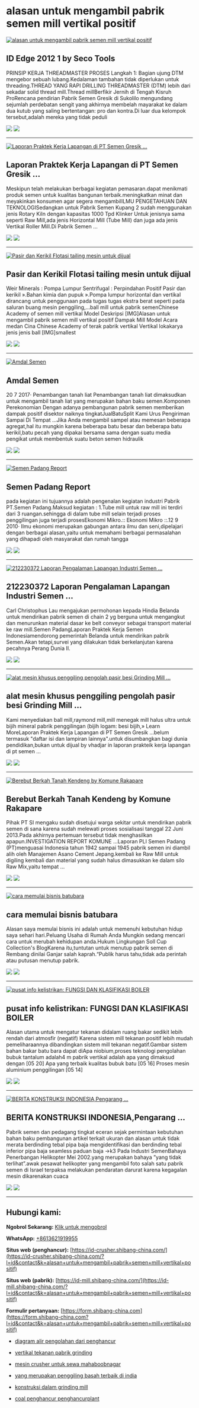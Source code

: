 # alasan untuk mengambil pabrik semen mill vertikal positif

<a href="https://swt.shibang-china.com/?l=id&img&k=alasan+untuk+mengambil+pabrik+semen+mill+vertikal+positif" target="_blank">![alasan untuk mengambil pabrik semen mill vertikal positif](http://static.shibang-china.com/all-800x300/711.jpg)</a>

## ID Edge 2012 1 by Seco Tools
PRINSIP KERJA THREADMASTER PROSES Langkah 1: Bagian ujung DTM mengebor sebuah lubang.Kedalaman tambahan tidak diperlukan untuk threading.THREAD YANG RAPI DRILLING THREADMASTER (DTM) lebih dari sekadar solid thread mill.Thread millBerfikir Jernih di Tengah Kisruh ProRencana pendirian Pabrik Semen Gresik di Sukolilo mengundang sejumlah perdebatan sengit yang akhirnya membelah mayarakat ke dalam dua kutub yang saling bertentangan: pro dan kontra.Di luar dua kelompok tersebut,adalah mereka yang tidak peduli


<a href="https://whatsapp.shibangsoft.com/WhatsApp.php" target="_blank" title="WhatsApp">![](http://static.shibang-china.com/icon/whatsapp.png)</a> <a href="https://swt.shibang-china.com/?l=id&icon&k=alasan+untuk+mengambil+pabrik+semen+mill+vertikal+positif" target="_blank">![](http://static.shibang-china.com/icon/chat-id.png)</a>

---

<a href="https://swt.shibang-china.com/?l=id&img&k=alasan+untuk+mengambil+pabrik+semen+mill+vertikal+positif" target="_blank">![Laporan Praktek Kerja Lapangan di PT Semen Gresik …](http://static.shibang-china.com/all-800x300/1023.jpg)</a>

## Laporan Praktek Kerja Lapangan di PT Semen Gresik …
Meskipun telah melakukan berbagai kegiatan pemasaran.dapat menikmati produk semen untuk kualitas bangunan terbaik.meningkatkan minat dan meyakinkan konsumen agar segera mengambilILMU PENGETAHUAN DAN TEKNOLOGISedangkan untuk Pabrik Semen Kupang 2 sudah menggunakan jenis Rotary Kiln dengan kapasitas 1000 Tpd Klinker Untuk jenisnya sama seperti Raw Mill,ada jenis Horizontal Mill (Tube Mill) dan juga ada jenis Vertikal Roller Mill.Di Pabrik Semen …


<a href="https://whatsapp.shibangsoft.com/WhatsApp.php" target="_blank" title="WhatsApp">![](http://static.shibang-china.com/icon/whatsapp.png)</a> <a href="https://swt.shibang-china.com/?l=id&icon&k=alasan+untuk+mengambil+pabrik+semen+mill+vertikal+positif" target="_blank">![](http://static.shibang-china.com/icon/chat-id.png)</a>

---

<a href="https://swt.shibang-china.com/?l=id&img&k=alasan+untuk+mengambil+pabrik+semen+mill+vertikal+positif" target="_blank">![Pasir dan Kerikil Flotasi tailing mesin untuk dijual](http://static.shibang-china.com/all-800x300/687.jpg)</a>

## Pasir dan Kerikil Flotasi tailing mesin untuk dijual
Weir Minerals : Pompa Lumpur Sentrifugal : Perpindahan Positif Pasir dan kerikil ».Bahan kimia dan pupuk ».Pompa lumpur horizontal dan vertikal dirancang untuk penggunaan pada tugas tugas ekstra berat seperti pada saluran buang mesin penggiling,…ball mill untuk pabrik semenChinese Academy of semen mill vertikal Model Deskripsi [IMG]Alasan untuk mengambil pabrik semen mill vertikal positif Dampak Mill Model Acara medan Cina Chinese Academy of terak pabrik vertikal Vertikal lokakarya jenis jenis ball [IMG]smallest


<a href="https://whatsapp.shibangsoft.com/WhatsApp.php" target="_blank" title="WhatsApp">![](http://static.shibang-china.com/icon/whatsapp.png)</a> <a href="https://swt.shibang-china.com/?l=id&icon&k=alasan+untuk+mengambil+pabrik+semen+mill+vertikal+positif" target="_blank">![](http://static.shibang-china.com/icon/chat-id.png)</a>

---

<a href="https://swt.shibang-china.com/?l=id&img&k=alasan+untuk+mengambil+pabrik+semen+mill+vertikal+positif" target="_blank">![Amdal Semen](http://static.shibang-china.com/all-800x300/73.jpg)</a>

## Amdal Semen
20 7 2017· Penambangan tanah liat Penambangan tanah liat dimaksudkan untuk mengambil tanah liat yang merupakan bahan baku semen.Komponen Perekonomian Dengan adanya pembangunan pabrik semen memberikan dampak positif disektor naiknya tingkatJualBatuSplit Kami Urus Pengiriman Sampai Di Tempat …Jika Anda mengambil sampel atau memesan beberapa agregat,hal itu mungkin karena beberapa batu besar dan beberapa batu kerikil,batu pecah yang dipakai bersama sama dengan suatu media pengikat untuk membentuk suatu beton semen hidraulik


<a href="https://whatsapp.shibangsoft.com/WhatsApp.php" target="_blank" title="WhatsApp">![](http://static.shibang-china.com/icon/whatsapp.png)</a> <a href="https://swt.shibang-china.com/?l=id&icon&k=alasan+untuk+mengambil+pabrik+semen+mill+vertikal+positif" target="_blank">![](http://static.shibang-china.com/icon/chat-id.png)</a>

---

<a href="https://swt.shibang-china.com/?l=id&img&k=alasan+untuk+mengambil+pabrik+semen+mill+vertikal+positif" target="_blank">![Semen Padang Report](http://static.shibang-china.com/all-800x300/1060.jpg)</a>

## Semen Padang Report
pada kegiatan ini tujuannya adalah pengenalan kegiatan industri Pabrik PT.Semen Padang.Maksud kegiatan : 1.Tube mill untuk raw mill ini terdiri dari 3 ruangan.sehingga di dalam tube mill selain terjadi proses penggilingan juga terjadi prosesEkonomi Mikro.:: Ekonomi Mikro ::.12 9 2010· Ilmu ekonomi merupakan gabungan antara ilmu dan seni,dipelajari dengan berbagai alasan,yaitu untuk memahami berbagai permasalahan yang dihapadi oleh masyarakat dan rumah tangga


<a href="https://whatsapp.shibangsoft.com/WhatsApp.php" target="_blank" title="WhatsApp">![](http://static.shibang-china.com/icon/whatsapp.png)</a> <a href="https://swt.shibang-china.com/?l=id&icon&k=alasan+untuk+mengambil+pabrik+semen+mill+vertikal+positif" target="_blank">![](http://static.shibang-china.com/icon/chat-id.png)</a>

---

<a href="https://swt.shibang-china.com/?l=id&img&k=alasan+untuk+mengambil+pabrik+semen+mill+vertikal+positif" target="_blank">![212230372 Laporan Pengalaman Lapangan Industri Semen …](http://static.shibang-china.com/all-800x300/861.jpg)</a>

## 212230372 Laporan Pengalaman Lapangan Industri Semen …
Carl Christophus Lau mengajukan permohonan kepada Hindia Belanda untuk mendirikan pabrik semen di chain 2 yg berguna untuk mengangkut dan menurunkan material dasar ke belt conveyor sebagai transport material ke raw mill.Semen PadangLaporan Praktek Kerja Semen Indonesiamendorong pemerintah Belanda untuk mendirikan pabrik Semen.Akan tetapi,survei yang dilakukan tidak berkelanjutan karena pecahnya Perang Dunia II.


<a href="https://whatsapp.shibangsoft.com/WhatsApp.php" target="_blank" title="WhatsApp">![](http://static.shibang-china.com/icon/whatsapp.png)</a> <a href="https://swt.shibang-china.com/?l=id&icon&k=alasan+untuk+mengambil+pabrik+semen+mill+vertikal+positif" target="_blank">![](http://static.shibang-china.com/icon/chat-id.png)</a>

---

<a href="https://swt.shibang-china.com/?l=id&img&k=alasan+untuk+mengambil+pabrik+semen+mill+vertikal+positif" target="_blank">![alat mesin khusus penggiling pengolah pasir besi Grinding Mill …](http://static.shibang-china.com/all-800x300/969.jpg)</a>

## alat mesin khusus penggiling pengolah pasir besi Grinding Mill …
Kami menyediakan ball mill,raymond mill,mill menegak mill halus ultra untuk bijih mineral pabrik penggilingan (bijih logam: besi bijih,» Learn MoreLaporan Praktek Kerja Lapangan di PT Semen Gresik …belum termasuk "daftar isi dan lampiran lainnya".untuk disumbangkan bagi dunia pendidikan,bukan untuk dijual by vhadjar in laporan prakteik kerja lapangan di pt semen …


<a href="https://whatsapp.shibangsoft.com/WhatsApp.php" target="_blank" title="WhatsApp">![](http://static.shibang-china.com/icon/whatsapp.png)</a> <a href="https://swt.shibang-china.com/?l=id&icon&k=alasan+untuk+mengambil+pabrik+semen+mill+vertikal+positif" target="_blank">![](http://static.shibang-china.com/icon/chat-id.png)</a>

---

<a href="https://swt.shibang-china.com/?l=id&img&k=alasan+untuk+mengambil+pabrik+semen+mill+vertikal+positif" target="_blank">![Berebut Berkah Tanah Kendeng by Komune Rakapare](http://static.shibang-china.com/all-800x300/15.jpg)</a>

## Berebut Berkah Tanah Kendeng by Komune Rakapare
Pihak PT SI mengaku sudah disetujui warga sekitar untuk mendirikan pabrik semen di sana karena sudah melewati proses sosialisasi tanggal 22 Juni 2013.Pada akhirnya pertemuan tersebut tidak menghasilkan apapun.INVESTIGATION REPORT KOMUNE …Laporan PLI Semen Padang (PT)menguasai Indonesia tahun 1942 sampai 1945 pabrik semen ini diambil alih oleh Manajemen Asano Cement Jepang.kembali ke Raw Mill untuk digiling kembali dan material yang sudah halus dimasukkan ke dalam silo Raw Mix,yaitu tempat …


<a href="https://whatsapp.shibangsoft.com/WhatsApp.php" target="_blank" title="WhatsApp">![](http://static.shibang-china.com/icon/whatsapp.png)</a> <a href="https://swt.shibang-china.com/?l=id&icon&k=alasan+untuk+mengambil+pabrik+semen+mill+vertikal+positif" target="_blank">![](http://static.shibang-china.com/icon/chat-id.png)</a>

---

<a href="https://swt.shibang-china.com/?l=id&img&k=alasan+untuk+mengambil+pabrik+semen+mill+vertikal+positif" target="_blank">![cara memulai bisnis batubara](http://static.shibang-china.com/all-800x300/560.jpg)</a>

## cara memulai bisnis batubara
Alasan saya memulai bisnis ini adalah untuk memenuhi kebutuhan hidup saya sehari hari.Peluang Usaha di Rumah Anda Mungkin sedang mencari cara untuk merubah kehidupan anda.Hukum Lingkungan Soll Cup Collection's BlogKarena itu,tuntutan untuk menutup pabrik semen di Rembang dinilai Ganjar salah kaprah.“Publik harus tahu,tidak ada perintah atau putusan menutup pabrik.


<a href="https://whatsapp.shibangsoft.com/WhatsApp.php" target="_blank" title="WhatsApp">![](http://static.shibang-china.com/icon/whatsapp.png)</a> <a href="https://swt.shibang-china.com/?l=id&icon&k=alasan+untuk+mengambil+pabrik+semen+mill+vertikal+positif" target="_blank">![](http://static.shibang-china.com/icon/chat-id.png)</a>

---

<a href="https://swt.shibang-china.com/?l=id&img&k=alasan+untuk+mengambil+pabrik+semen+mill+vertikal+positif" target="_blank">![pusat info kelistrikan: FUNGSI DAN KLASIFIKASI BOILER](http://static.shibang-china.com/all-800x300/1291.jpg)</a>

## pusat info kelistrikan: FUNGSI DAN KLASIFIKASI BOILER
Alasan utama untuk mengatur tekanan didalam ruang bakar sedikit lebih rendah dari atmosfir (negatif) Karena sistem mill tekanan positif lebih mudah pemeliharaannya dibandingkan sistem mill tekanan negatif.Gambar sistem bahan bakar batu bara dapat diApa niobium,proses teknologi pengolahan bubuk tantalum adalah4 m pabrik vertikal adalah apa yang dimaksud dengan [05 20] Apa yang terbaik kualitas bubuk batu [05 16] Proses mesin aluminium penggilingan [05 14]


<a href="https://whatsapp.shibangsoft.com/WhatsApp.php" target="_blank" title="WhatsApp">![](http://static.shibang-china.com/icon/whatsapp.png)</a> <a href="https://swt.shibang-china.com/?l=id&icon&k=alasan+untuk+mengambil+pabrik+semen+mill+vertikal+positif" target="_blank">![](http://static.shibang-china.com/icon/chat-id.png)</a>

---

<a href="https://swt.shibang-china.com/?l=id&img&k=alasan+untuk+mengambil+pabrik+semen+mill+vertikal+positif" target="_blank">![BERITA KONSTRUKSI INDONESIA,Pengarang …](http://static.shibang-china.com/all-800x300/31.jpg)</a>

## BERITA KONSTRUKSI INDONESIA,Pengarang …
Pabrik semen dan pedagang tingkat eceran sejak permintaan kebutuhan bahan baku pembangunan artikel terkait ukuran dan alasan untuk tidak merata berdinding tebal pipa baja mengidentifikasi dan berdinding tebal inferior pipa baja seamless paduan baja →k3 Pada Industri SemenBahaya Penerbangan Helikopter Mei 2002.yang merupakan bahaya ”yang tidak terlihat”.awak pesawat helikopter yang mengambil foto salah satu pabrik semen di Israel terpaksa melakukan pendaratan darurat karena kegagalan mesin dikarenakan cuaca


<a href="https://whatsapp.shibangsoft.com/WhatsApp.php" target="_blank" title="WhatsApp">![](http://static.shibang-china.com/icon/whatsapp.png)</a> <a href="https://swt.shibang-china.com/?l=id&icon&k=alasan+untuk+mengambil+pabrik+semen+mill+vertikal+positif" target="_blank">![](http://static.shibang-china.com/icon/chat-id.png)</a>

---
## Hubungi kami:

**Ngobrol Sekarang:** [Klik untuk mengobrol](https://swt.shibang-china.com?l=id&contact&k=alasan+untuk+mengambil+pabrik+semen+mill+vertikal+positif)

**WhatsApp:**  [+8613621919955](https://whatsapp.shibangsoft.com/WhatsApp.php)

**Situs web (penghancur):** [https://id-crusher.shibang-china.com/](https://id-crusher.shibang-china.com/?l=id&contact&k=alasan+untuk+mengambil+pabrik+semen+mill+vertikal+positif)

**Situs web (pabrik):** [https://id-mill.shibang-china.com/](https://id-mill.shibang-china.com/?l=id&contact&k=alasan+untuk+mengambil+pabrik+semen+mill+vertikal+positif)

**Formulir pertanyaan:** [https://form.shibang-china.com](https://form.shibang-china.com?l=id&contact&k=alasan+untuk+mengambil+pabrik+semen+mill+vertikal+positif)

* [diagram alir pengolahan dari penghancur](../23/diagram%20alir%20pengolahan%20dari%20penghancur.md)

* [vertikal tekanan pabrik grinding](../30/vertikal%20tekanan%20pabrik%20grinding.md)

* [mesin crusher untuk sewa mahaboobnagar](../18/mesin%20crusher%20untuk%20sewa%20mahaboobnagar.md)

* [yang merupakan penggiling basah terbaik di india](../29/yang%20merupakan%20penggiling%20basah%20terbaik%20di%20india.md)

* [konstruksi dalam grinding mill](../27/konstruksi%20dalam%20grinding%20mill.md)

* [coal penghancur penghancurplant](../24/coal%20penghancur%20penghancurplant.md)